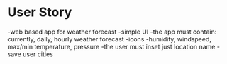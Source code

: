 <h1>User Story</h1>
-web based app for weather forecast
-simple UI
-the app must contain: currently, daily, hourly weather forecast
-icons
-humidity, windspeed, max/min temperature, pressure
-the user must inset just location name
-save user cities